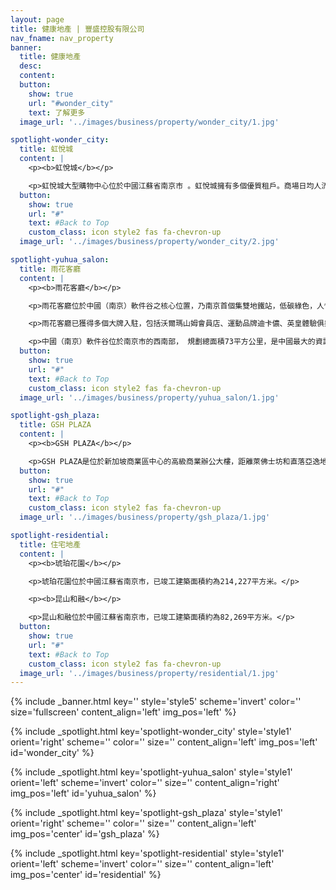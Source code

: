 ```yaml
---
layout: page
title: 健康地產 | 豐盛控股有限公司
nav_fname: nav_property
banner:
  title: 健康地產
  desc:
  content:
  button:
    show: true
    url: "#wonder_city"
    text: 了解更多
  image_url: '../images/business/property/wonder_city/1.jpg'

spotlight-wonder_city:
  title: 虹悅城
  content: |
    <p><b>虹悅城</b></p>

    <p>虹悅城大型購物中心位於中國江蘇省南京市 。虹悅城擁有多個優質租戶。商場日均人流量約5.5萬人次；總建築面積為10萬平方米，可供出售面積6.3萬平方米。為了吸引人流，商場每年都會舉辨8-10個推廣活動。每一層樓，都會根據客戶需求提供服務。例如以兒童為對象的樓層，有小火車讓小客人乘坐遊歷商場，還有兒童拍照、BB游泳等特色玩意。為了讓母親等候方便，為母親提供的服務也是設在同一樓層。</p>
  button:
    show: true
    url: "#"
    text: #Back to Top
    custom_class: icon style2 fas fa-chevron-up
  image_url: '../images/business/property/wonder_city/2.jpg'

spotlight-yuhua_salon:
  title: 雨花客廳
  content: |
    <p><b>雨花客廳</b></p>

    <p>雨花客廳位於中國（南京）軟件谷之核心位置，乃南京首個集雙地鐵站，低碳綠色，人性化等優勢於一體之總部式商用地產項目，總建築面積達50萬平方米，為整個軟件谷提供管理中心，辦公室大樓，商用物業，酒店及服務式公寓等全方位商業配套設施。作為國家級軟件產業基地之核心配套地產物業，雨花客廳將低碳節能科技元素，首次應用到商用物業中，由豐盛控股自主研發的地源熱泵系統，能夠確保物業室內四季恒溫、恒濕、恒氧，利用回圈的地下水源控溫控濕，既能將辦公環境維持在人體最舒適的條件中，並能成功降低30%能源消耗，達到低碳節能的目標。</p>

    <p>雨花客廳已獲得多個大牌入駐，包括沃爾瑪山姆會員店、運動品牌迪卡儂、英皇體驗俱樂部、洛克公園等。</p> 

    <p>中國（南京）軟件谷位於南京市的西南部， 規劃總面積73平方公里，是中國最大的資訊科技軟件產業研發基地，綜合實力已躋身中國同類軟件園區之首三名位置，同時亦是中國資訊科技服務外包示範基地，國家現代資訊科技軟件產業基地，以及國家數碼出版基地。中國（南京）軟件谷內已彙集不同類型軟件企業超過660家，僅軟件從業人員超過15萬人。</p>
  button:
    show: true
    url: "#"
    text: #Back to Top
    custom_class: icon style2 fas fa-chevron-up
  image_url: '../images/business/property/yuhua_salon/1.jpg'

spotlight-gsh_plaza:
  title: GSH PLAZA
  content: |
    <p><b>GSH PLAZA</b></p>

    <p>GSH PLAZA是位於新加坡商業區中心的高級商業辦公大樓，距離萊佛士坊和直落亞逸地鐵站僅幾分鐘的路程。GSH Plaza樓高 28 層，共有 259 個寫字樓單位及兩層零售空間，既有零活高效的商業營運空間，同時集零售及品味生活於一體，令工作及生活完美平衡，是未來商業社區的典範。</p>
  button:
    show: true
    url: "#"
    text: #Back to Top
    custom_class: icon style2 fas fa-chevron-up
  image_url: '../images/business/property/gsh_plaza/1.jpg'

spotlight-residential:
  title: 住宅地產
  content: |
    <p><b>琥珀花園</b></p>

    <p>琥珀花園位於中國江蘇省南京市，已竣工建築面積約為214,227平方米。</p>

    <p><b>昆山和融</b></p>

    <p>昆山和融位於中國江蘇省南京市，已竣工建築面積約為82,269平方米。</p>
  button:
    show: true
    url: "#"
    text: #Back to Top
    custom_class: icon style2 fas fa-chevron-up
  image_url: '../images/business/property/residential/1.jpg'
---
```

<!-- Welcome Banner -->
{% include _banner.html key='' style='style5' scheme='invert' color='' size='fullscreen' content_align='left' img_pos='left' %}

<!-- Properties -->
{% include _spotlight.html key='spotlight-wonder_city' style='style1' orient='right' scheme='' color='' size='' content_align='left' img_pos='left' id='wonder_city' %}

{% include _spotlight.html key='spotlight-yuhua_salon' style='style1' orient='left' scheme='invert' color='' size='' content_align='right' img_pos='left' id='yuhua_salon' %}

{% include _spotlight.html key='spotlight-gsh_plaza' style='style1' orient='right' scheme='' color='' size='' content_align='left' img_pos='center' id='gsh_plaza' %}

{% include _spotlight.html key='spotlight-residential' style='style1' orient='left' scheme='invert' color='' size='' content_align='left' img_pos='center' id='residential' %}
